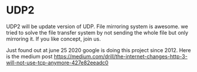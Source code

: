# UDP2
UDP2 will be update version of UDP. File mirroring system is awesome. we tried to solve the file transfer system by not sending the whole file but only mirroring it. If you like concept, join us. 



Just found out at june 25 2020 google is doing this project since 2012. Here is the medium post https://medium.com/drill/the-internet-changes-http-3-will-not-use-tcp-anymore-427e82eeadc0

